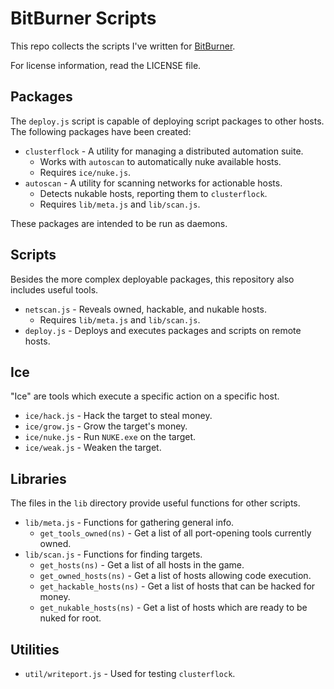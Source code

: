 # BitBurner Scripts

This repo collects the scripts I've written for [BitBurner](https://danielyxie.github.io/bitburner/).

For license information, read the LICENSE file.

## Packages

The `deploy.js` script is capable of deploying script packages to other hosts. The following packages have been created:

* `clusterflock` - A utility for managing a distributed automation suite.
    * Works with `autoscan` to automatically nuke available hosts.
    * Requires `ice/nuke.js`.
* `autoscan` - A utility for scanning networks for actionable hosts.
    * Detects nukable hosts, reporting them to `clusterflock`.
    * Requires `lib/meta.js` and `lib/scan.js`.

These packages are intended to be run as daemons.

## Scripts

Besides the more complex deployable packages, this repository also includes useful tools.

* `netscan.js` - Reveals owned, hackable, and nukable hosts.
    * Requires `lib/meta.js` and `lib/scan.js`.
* `deploy.js` - Deploys and executes packages and scripts on remote hosts.

## Ice

"Ice" are tools which execute a specific action on a specific host.

* `ice/hack.js` - Hack the target to steal money.
* `ice/grow.js` - Grow the target's money.
* `ice/nuke.js` - Run `NUKE.exe` on the target.
* `ice/weak.js` - Weaken the target.

## Libraries

The files in the `lib` directory provide useful functions for other scripts.

* `lib/meta.js` - Functions for gathering general info.
    * `get_tools_owned(ns)` - Get a list of all port-opening tools currently owned.
* `lib/scan.js` - Functions for finding targets.
    * `get_hosts(ns)` - Get a list of all hosts in the game.
    * `get_owned_hosts(ns)` - Get a list of hosts allowing code execution.
    * `get_hackable_hosts(ns)` - Get a list of hosts that can be hacked for money.
    * `get_nukable_hosts(ns)` - Get a list of hosts which are ready to be nuked for root.

## Utilities

* `util/writeport.js` - Used for testing `clusterflock`.